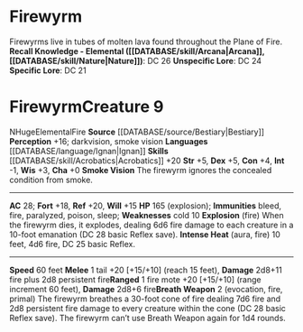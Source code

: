 ﻿---
ac: '28'
alignment: N
all_resistance: null
burrow_speed: null
charisma: '+0'
climb_speed: null
constitution: '+4'
creature_ability:
- Breath Weapon
- Explosion
- Intense Heat
- Smoke Vision
creature_family: '[[DATABASE/monsterfamily/Elemental, Fire|Elemental, Fire]]'
dexterity: '+5'
element: Fire
fly_speed: null
fortitude: '+18'
hardness: null
hp: 165 (explosion)
id: '190'
immunity:
- bleed
- fire
- paralyzed
- poison
- sleep
intelligence: '-1'
land_speed: '60'
language:
- '[[DATABASE/language/Ignan|Ignan]]'
level: '9'
max_speed: '60'
name: Firewyrm
perception: '+16'
rarity: Common
reflex: '+20'
resistance: null
rus_type_level: null
school: null
sense:
- darkvision
- smoke vision
size: Huge
skill:
- '[[DATABASE/skill/Acrobatics|Acrobatics]] +20'
source: '[[DATABASE/source/Bestiary|Bestiary]]'
speed:
- 60 feet
spell: null
strength: '+5'
strength_req: '5'
strongest_save:
- Reflex
swim_speed: null
trait:
- '[[DATABASE/trait/Elemental|Elemental]]'
- '[[DATABASE/trait/Fire|Fire]]'
type: Creature
vision: Darkvision
weakest_save:
- Will
weakness:
- cold 10
will: '+15'
wisdom: '+3'

---
# Firewyrm

Firewyrms live in tubes of molten lava found throughout the Plane of Fire.
**Recall Knowledge - Elemental ([[DATABASE/skill/Arcana|Arcana]], [[DATABASE/skill/Nature|Nature]])**: DC 26
**Unspecific Lore**: DC 24
**Specific Lore**: DC 21

# Firewyrm<span class="item-type">Creature 9</span>

<span class="trait-alignment item-trait">N</span><span class="trait-size item-trait">Huge</span><span class="item-trait">Elemental</span><span class="item-trait">Fire</span>
**Source** [[DATABASE/source/Bestiary|Bestiary]]
**Perception** +16; darkvision, smoke vision
**Languages** [[DATABASE/language/Ignan|Ignan]]
**Skills** [[DATABASE/skill/Acrobatics|Acrobatics]] +20
**Str** +5, **Dex** +5, **Con** +4, **Int** -1, **Wis** +3, **Cha** +0
**Smoke Vision** The firewyrm ignores the concealed condition from smoke.

---
**AC** 28; **Fort** +18, **Ref** +20, **Will** +15
**HP** 165 (explosion); **Immunities** bleed, fire, paralyzed, poison, sleep; **Weaknesses** cold 10
<span class="in-box-ability">**Explosion** (fire) When the firewyrm dies, it explodes, dealing 6d6 fire damage to each creature in a 10-foot emanation (DC 28 basic Reflex save).</span><span class="in-box-ability"> **Intense Heat** (aura, fire) 10 feet, 4d6 fire, DC 25 basic Reflex.</span>

---
**Speed** 60 feet
<span class="in-box-ability">**Melee** <span class="action-icon">1</span> tail +20 [+15/+10] (reach 15 feet), **Damage** 2d8+11 fire plus 2d8 persistent fire</span><span class="in-box-ability">**Ranged** <span class="action-icon">1</span> fire mote +20 [+15/+10] (range increment 60 feet), **Damage** 2d8+6 fire</span><span class="in-box-ability">**Breath Weapon** <span class="action-icon">2</span> (evocation, fire, primal) The firewyrm breathes a 30-foot cone of fire dealing 7d6 fire and 2d8 persistent fire damage to every creature within the cone (DC 28 basic Reflex save). The firewyrm can’t use Breath Weapon again for 1d4 rounds.</span>